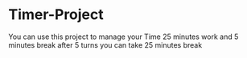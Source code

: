 # Timer-Project
You can use this project to manage your Time 25 minutes work and 5 minutes break
after 5 turns you can take 25 minutes break
